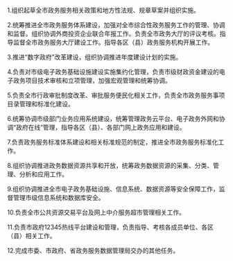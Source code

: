 1.组织起草全市政务服务相关政策和地方性法规、规章草案并组织实施。

2.统筹推进全市政务服务体系建设，加强对全市综合性政务服务工作的管理、协调和监督。组织协调外商投资企业联合年报工作。负责全市政务大厅的评议考核。指导监督全市政务服务大厅建设工作。指导各区（县）政务服务机构开展工作。

3.推进“数字政府”改革建设，组织协调推进年度建设计划的实施。

4.负责对市级电子政务基础设施建设实施集约化管理，负责市级财政资金建设的电子政务项目技术审核和立项管理，加强宏观管理和统筹协调。

5.负责全市行政审批制度改革、审批服务便民化相关工作，负责全市政务服务事项目录管理和标准化建设。

6.统筹协调市级部门业务应用系统建设，统筹管理政务云平台、电子政务外网和协调“政府在线”管理，指导各区（县）、各部门网上政务应用和建设。

7.负责政务服务标准体系建设和相关标准规范的制定，推进全市政务服务标准化工作。

8.组织协调推进政务数据资源共享和开放，统筹政务数据资源的采集、分类、管理、分析和应用工作。

9.组织协调推进全市电子政务基础设施、信息系统、数据资源等安全保障工作，监督管理市级信息系统和数据库安全。

10.负责全市公共资源交易平台及网上中介服务超市管理相关工作。

11.负责市政府12345热线平台建设和管理，负责指导、考核各成员单位、各区（县）相关工作。

12.完成市委、市政府、省政务服务数据管理局交办的其他任务。